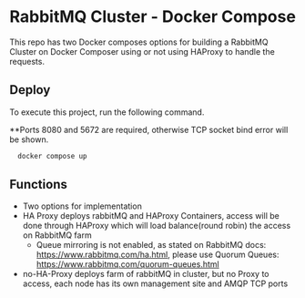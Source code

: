 
# RabbitMQ Cluster - Docker Compose

This repo has two Docker composes options for building a RabbitMQ Cluster on Docker Composer using or not using HAProxy to handle the requests.


## Deploy

To execute this project, run the following command.

**Ports 8080 and 5672 are required, otherwise TCP socket bind error will be shown.


```bash
  docker compose up
```


## Functions

- Two options for implementation
- HA Proxy deploys rabbitMQ and HAProxy Containers, access will be done through HAProxy which will load balance(round robin) the access on RabbitMQ farm
  - Queue mirroring is not enabled, as stated on RabbitMQ docs: https://www.rabbitmq.com/ha.html, please use Quorum Queues: https://www.rabbitmq.com/quorum-queues.html
- no-HA-Proxy deploys farm of rabbitMQ in cluster, but no Proxy to access, each node has its own management site and AMQP TCP ports


